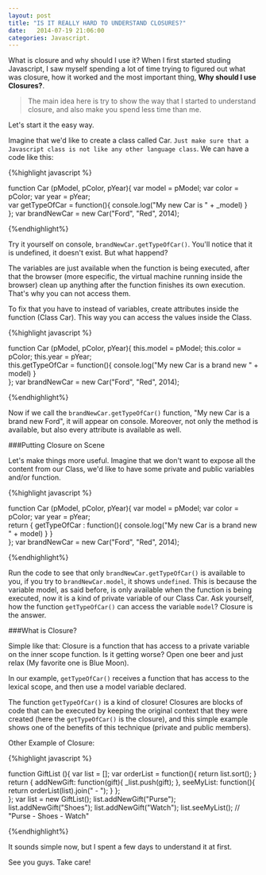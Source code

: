 ```yaml
---
layout: post
title: "IS IT REALLY HARD TO UNDERSTAND CLOSURES?"
date:   2014-07-19 21:06:00
categories: Javascript.
---
```


What is closure and why should I use it?
When I first started studing Javascript, I saw myself spending a lot of time trying to figured out what was  closure, how it worked and the most important thing, **Why should I use Closures?**.

>The main idea here is try to show the way that I started to understand closure, and also make you spend less time than me.

Let's start it the easy way.

Imagine that we'd like to create a class called Car. `Just make sure that a Javascript class is not like any other language class`. We can have a code like this:



{%highlight javascript %}
	
function Car (pModel, pColor, pYear){
    var model = pModel;
	var color = pColor;
	var year = pYear; 	
	var getTypeOfCar = function(){
		console.log("My new Car is " + _model)
	}	
};
var brandNewCar = new Car("Ford", "Red", 2014);

{%endhighlight%} 


Try it yourself on console, `brandNewCar.getTypeOfCar()`. You'll notice that it is undefined, it doesn't exist. But what happend?

The variables are just available when the function is being executed, after that the browser (more especific, the virtual machine running inside the browser) clean up anything after the function finishes its own execution. That's why you can not access them.

To fix that you have to instead of variables, create attributes inside the function (Class Car). This way you can access the values inside the Class.

{%highlight javascript %}
	
function Car (pModel, pColor, pYear){
    this.model = pModel;
	this.color = pColor;
	this.year = pYear; 	
	this.getTypeOfCar = function(){
		console.log("My new Car is a brand new " + model)
	}	
};
var brandNewCar = new Car("Ford", "Red", 2014);

{%endhighlight%} 



Now if we call the `brandNewCar.getTypeOfCar()` function, "My new Car is a brand new Ford", it will appear on console. Moreover, not only the method is available, but also every attribute is available as well.




###Putting Closure on Scene

Let's make things more useful. Imagine that we don't want to expose all the content from our Class, we'd like to have some private and public variables and/or function.



{%highlight javascript %}
	
function Car (pModel, pColor, pYear){
    var model = pModel;
	var color = pColor;
	var year = pYear; 	
	return { getTypeOfCar : function(){
		console.log("My new Car is a brand new " + model)
		}
	}	
};
var brandNewCar = new Car("Ford", "Red", 2014);

{%endhighlight%} 


Run the code to see that only `brandNewCar.getTypeOfCar()` is available to you, if you try to `brandNewCar.model`, it shows `undefined`. This is because the variable model, as said before, is only available when the function is being executed, now it is a kind of private variable of our Class Car. Ask yourself, how the function `getTypeOfCar()` can access the variable `model`? Closure is the answer.

###What is Closure?

Simple like that: Closure is a function that has access to a private variable on the inner scope function. Is it getting worse? Open one beer and just relax (My favorite one is Blue Moon).


In our example, `getTypeOfCar()` receives a function that has access to the lexical scope, and then use a model variable declared.

The function `getTypeOfCar()` is a kind of closure! Closures are blocks of code that can be executed by keeping the original context that they were created (here the `getTypeOfCar()` is the closure), and this simple example shows one of the benefits of this technique (private and public members).


Other Example of Closure:

 
{%highlight javascript %}
	
function GiftList (){
    var list = [];
    var orderList = function(){
			return list.sort();
		}
	return { 
		 	addNewGift: function(gift){
				_list.push(gift);
			},
	     seeMyList: function(){
		return orderList(list).join(" - ");
	}
  };	
};
var list = new GiftList();
list.addNewGift("Purse");
list.addNewGift("Shoes");
list.addNewGift("Watch");
list.seeMyList();
// "Purse - Shoes - Watch"

{%endhighlight%}



It sounds simple now, but I spent a few days to understand it at first.

See you guys. Take care!